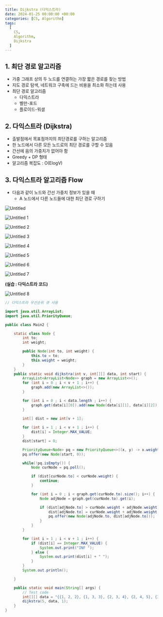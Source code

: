 ```yaml
---
title: Dijkstra (다익스트라)
date: 2024-01-25 00:00:00 +00:00
categories: [CS, Algorithm]
tags:
  [
    CS,
    Algorithm,
    Dijkstra
  ]
---
```


## 1. 최단 경로 알고리즘

- 가중 그래프 상의 두 노드를 연결하는 가장 짧은 경로를 찾는 방법
- 지도 경로 탐색, 네트워크 구축에 드는 비용을 최소화 하는데 사용
- 최단 경로 알고리즘
    - 다익스트라
    - 벨만-포드
    - 플로이드-워셜

## 2. 다익스트라 (Dijkstra)

- 출발점에서 목표점까지의 최단경로를 구하는 알고리즘
- 한 노드에서 다른 모든 노드로의 최단 경로를 구할 수 있음
- 간선에 음의 가중치가 없어야 함
- Greedy + DP 형태
- 알고리즘 복잡도 : O(ElogV)

## 3. 다익스트라 알고리즘 Flow

- 다음과 같이 노드와 간선 가중치 정보가 있을 때
    - A 노드에서 다른 노드들에 대한 최단 경로 구하기

![Untitled](https://github.com/KimHyungkeun/KimHyungkeun.github.io/assets/12759500/4b06afe4-a541-46b8-bfbd-20d547a55449)


![Untitled 1](https://github.com/KimHyungkeun/KimHyungkeun.github.io/assets/12759500/3a5c7388-dfe7-4e46-9044-20035b2245ba)


![Untitled 2](https://github.com/KimHyungkeun/KimHyungkeun.github.io/assets/12759500/56f635cd-9476-4373-acec-16bdc7967f81)


![Untitled 3](https://github.com/KimHyungkeun/KimHyungkeun.github.io/assets/12759500/4c3bc2a5-c79b-40cb-ba19-71215cabeb27)


![Untitled 4](https://github.com/KimHyungkeun/KimHyungkeun.github.io/assets/12759500/ca3bebe5-3c83-424c-827b-92c28256a67f)


![Untitled 5](https://github.com/KimHyungkeun/KimHyungkeun.github.io/assets/12759500/c2419489-1671-42dd-b509-535ce94dc2b1)


![Untitled 6](https://github.com/KimHyungkeun/KimHyungkeun.github.io/assets/12759500/67131f5a-49a2-4bf7-93aa-381564b11562)


![Untitled 7](https://github.com/KimHyungkeun/KimHyungkeun.github.io/assets/12759500/2e924d90-c78f-404a-8d3b-58c023791ff8)


**(실습 : 다익스트라 코드)**

![Untitled 8](https://github.com/KimHyungkeun/KimHyungkeun.github.io/assets/12759500/51b3a4e7-f196-4165-9fd9-b4aa142aa003)


```java
// 다익스트라 우선순위 큐 사용

import java.util.ArrayList;
import java.util.PriorityQueue;

public class Main2 {

    static class Node {
        int to;
        int weight;

        public Node(int to, int weight) {
            this.to = to;
            this.weight = weight;
        }
    }
    public static void dijkstra(int v, int[][] data, int start) {
        ArrayList<ArrayList<Node>> graph = new ArrayList<>();
        for (int i = 0 ; i < v + 1 ; i++) {
            graph.add(new ArrayList<>());
        }

        for (int i = 0 ; i < data.length ; i++) {
            graph.get(data[i][0]).add(new Node(data[i][1], data[i][2]));
        }
        
        int[] dist = new int[v + 1];

        for (int i = 1 ; i < v + 1 ; i++) {
            dist[i] = Integer.MAX_VALUE;
        }
        dist[start] = 0;

        PriorityQueue<Node> pq = new PriorityQueue<>((x, y) -> x.weight - y.weight);
        pq.offer(new Node(start, 0));

        while(!pq.isEmpty()) {
            Node curNode = pq.poll();

            if (dist[curNode.to] < curNode.weight) {
                continue;
            }

            for (int i = 0 ; i < graph.get(curNode.to).size(); i++) {
                Node adjNode = graph.get(curNode.to).get(i);

                if (dist[adjNode.to] > curNode.weight + adjNode.weight) {
                    dist[adjNode.to] = curNode.weight + adjNode.weight;
                    pq.offer(new Node(adjNode.to, dist[adjNode.to]));
                }
            }
        }

        for (int i = 1 ; i < v + 1 ; i++) {
            if (dist[i] == Integer.MAX_VALUE) {
                System.out.print("INF ");
            } else {
                System.out.print(dist[i] + " ");
            }
        }
        System.out.println();

    }

    public static void main(String[] args) {
        // Test code 
        int[][] data = "{{1, 2, 2}, {1, 3, 3}, {2, 3, 4}, {2, 4, 5}, {3, 4, 6}, {5, 1, 1}}";
        dijkstra(5, data, 1);
    }
}
```
